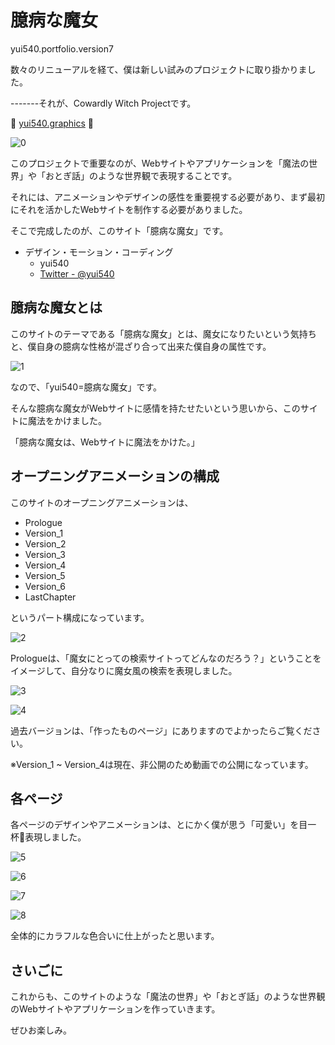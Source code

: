 # 臆病な魔女
yui540.portfolio.version7

数々のリニューアルを経て、僕は新しい試みのプロジェクトに取り掛かりました。

-------それが、Cowardly Witch Projectです。

🎉 [yui540.graphics](https://yui540.graphics) 🎉

![0](./res/0.jpg)

このプロジェクトで重要なのが、Webサイトやアプリケーションを「魔法の世界」や「おとぎ話」のような世界観で表現することです。

それには、アニメーションやデザインの感性を重要視する必要があり、まず最初にそれを活かしたWebサイトを制作する必要がありました。

そこで完成したのが、このサイト「臆病な魔女」です。

- デザイン・モーション・コーディング
  - yui540
  - [Twitter - @yui540](https://twitter.com/yui540)

## 臆病な魔女とは
このサイトのテーマである「臆病な魔女」とは、魔女になりたいという気持ちと、僕自身の臆病な性格が混ざり合って出来た僕自身の属性です。 

![1](./res/1.png)

なので、「yui540=臆病な魔女」です。

そんな臆病な魔女がWebサイトに感情を持たせたいという思いから、このサイトに魔法をかけました。

「臆病な魔女は、Webサイトに魔法をかけた。」

## オープニングアニメーションの構成
このサイトのオープニングアニメーションは、

- Prologue
- Version_1
- Version_2
- Version_3
- Version_4
- Version_5
- Version_6
- LastChapter

というパート構成になっています。

![2](./res/2.png)

Prologueは、「魔女にとっての検索サイトってどんなのだろう？」ということをイメージして、自分なりに魔女風の検索を表現しました。

![3](./res/3.png)

![4](./res/4.png)

過去バージョンは、「作ったものページ」にありますのでよかったらご覧ください。

※Version_1 ~ Version_4は現在、非公開のため動画での公開になっています。

## 各ページ
各ページのデザインやアニメーションは、とにかく僕が思う「可愛い」を目一杯表現しました。

![5](./res/5.png)

![6](./res/6.png)

![7](./res/7.png)

![8](./res/8.png)

全体的にカラフルな色合いに仕上がったと思います。

## さいごに
これからも、このサイトのような「魔法の世界」や「おとぎ話」のような世界観のWebサイトやアプリケーションを作っていきます。

ぜひお楽しみ。

